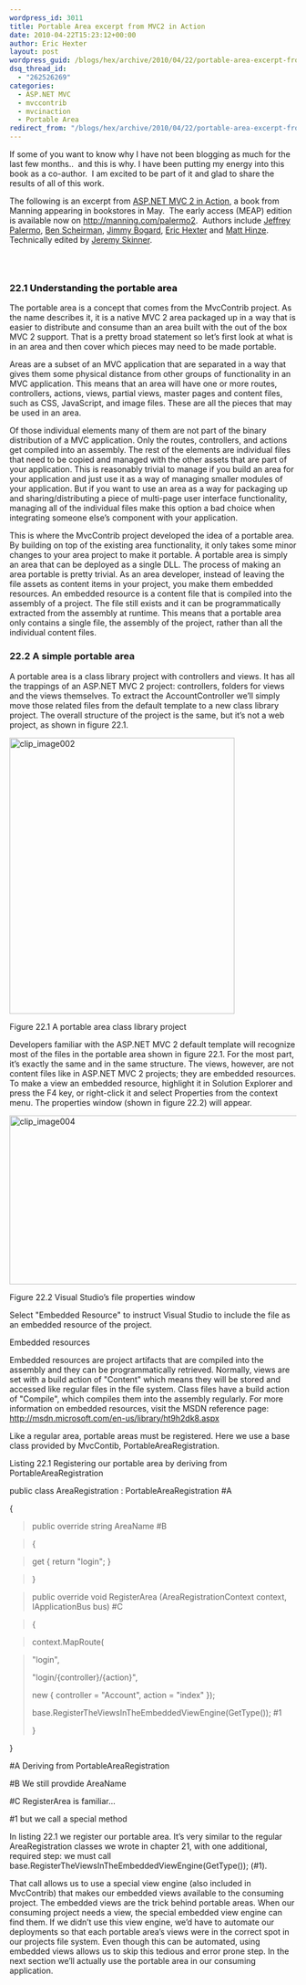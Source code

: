 ```yaml
---
wordpress_id: 3011
title: Portable Area excerpt from MVC2 in Action
date: 2010-04-22T15:23:12+00:00
author: Eric Hexter
layout: post
wordpress_guid: /blogs/hex/archive/2010/04/22/portable-area-excerpt-from-mvc2-in-action.aspx
dsq_thread_id:
  - "262526269"
categories:
  - ASP.NET MVC
  - mvccontrib
  - mvcinaction
  - Portable Area
redirect_from: "/blogs/hex/archive/2010/04/22/portable-area-excerpt-from-mvc2-in-action.aspx/"
---
```

If some of you want to know why I have not been blogging as much for the last few months..&#160; and this is why. I have been putting my energy into this book as a co-author.&#160; I am excited to be part of it and glad to share the results of all of this work.

The following is an excerpt from [ASP.NET MVC 2 in Action](http://manning.com/palermo2), a book from Manning appearing in bookstores in May.&#160; The early access (MEAP) edition is available now on <http://manning.com/palermo2>.&#160; Authors include [Jeffrey Palermo](http://jeffreypalermo.com), [Ben Scheirman](http://flux88.com/), [Jimmy Bogard](http://www.lostechies.com/blogs/jimmy_bogard/default.aspx), [Eric Hexter](http://www.lostechies.com/blogs/hex/) and [Matt Hinze](http://mhinze.com).&#160; Technically edited by [Jeremy Skinner](http://www.jeremyskinner.co.uk/).

### &#160;

### 22<a></a><a></a><a><font color="#000000">.1 Understanding the portable area</font></a>

The portable area is a concept that comes from the MvcContrib project. As the name describes it, it is a native MVC 2 area packaged up in a way that is easier to distribute and consume than an area built with the out of the box MVC 2 support. That is a pretty broad statement so let&#8217;s first look at what is in an area and then cover which pieces may need to be made portable.

Areas are a subset of an MVC application that are separated in a way that gives them some physical distance from other groups of functionality in an MVC application. This means that an area will have one or more routes, controllers, actions, views, partial views, master pages and content files, such as CSS, JavaScript, and image files. These are all the pieces that may be used in an area.

Of those individual elements many of them are not part of the binary distribution of a MVC application. Only the routes, controllers, and actions get compiled into an assembly. The rest of the elements are individual files that need to be copied and managed with the other assets that are part of your application. This is reasonably trivial to manage if you build an area for your application and just use it as a way of managing smaller modules of your application. But if you want to use an area as a way for packaging up and sharing/distributing a piece of multi-page user interface functionality, managing all of the individual files make this option a bad choice when integrating someone else&#8217;s component with your application. 

This is where the MvcContrib project developed the idea of a portable area. By building on top of the existing area functionality, it only takes some minor changes to your area project to make it portable. A portable area is simply an area that can be deployed as a single DLL. The process of making an area portable is pretty trivial. As an area developer, instead of leaving the file assets as content items in your project, you make them embedded resources. An embedded resource is a content file that is compiled into the assembly of a project. The file still exists and it can be programmatically extracted from the assembly at runtime. This means that a portable area only contains a single file, the assembly of the project, rather than all the individual content files. 

### 22.2 A simple portable area

A portable area is a class library project with controllers and views. It has all the trappings of an ASP.NET MVC 2 project: controllers, folders for views and the views themselves. To extract the AccountController we&#8217;ll simply move those related files from the default template to a new class library project. The overall structure of the project is the same, but it&#8217;s not a web project, as shown in figure 22.1.

[<img style="border-right-width: 0px;border-top-width: 0px;border-bottom-width: 0px;border-left-width: 0px" border="0" alt="clip_image002" src="http://lostechies.com/content/erichexter/uploads/2011/03/clip_image002_thumb_65BF8B33.jpg" width="395" height="484" />](http://lostechies.com/content/erichexter/uploads/2011/03/clip_image002_148543D6.jpg)</a>

Figure 22.1 A portable area class library project

Developers familiar with the ASP.NET MVC 2 default template will recognize most of the files in the portable area shown in figure 22.1. For the most part, it&#8217;s exactly the same and in the same structure. The views, however, are not content files like in ASP.NET MVC 2 projects; they are embedded resources. To make a view an embedded resource, highlight it in Solution Explorer and press the F4 key, or right-click it and select Properties from the context menu. The properties window (shown in figure 22.2) will appear.

[<img style="border-right-width: 0px;border-top-width: 0px;border-bottom-width: 0px;border-left-width: 0px" border="0" alt="clip_image004" src="http://lostechies.com/content/erichexter/uploads/2011/03/clip_image004_thumb_640EBF5F.jpg" width="644" height="296" />](http://lostechies.com/content/erichexter/uploads/2011/03/clip_image004_0BB53B8A.jpg)

Figure 22.2 Visual Studio&#8217;s file properties window

Select "Embedded Resource" to instruct Visual Studio to include the file as an embedded resource of the project.

Embedded resources

Embedded resources are project artifacts that are compiled into the assembly and they can be programmatically retrieved. Normally, views are set with a build action of "Content" which means they will be stored and accessed like regular files in the file system. Class files have a build action of "Compile", which compiles them into the assembly regularly. For more information on embedded resources, visit the MSDN reference page: http://msdn.microsoft.com/en-us/library/ht9h2dk8.aspx

Like a regular area, portable areas must be registered. Here we use a base class provided by MvcContib, PortableAreaRegistration.

Listing 22.1 Registering our portable area by deriving from PortableAreaRegistration

public class AreaRegistration : PortableAreaRegistration #A

{

> public override string AreaName #B

> {

> get { return "login"; }

> }

> public override void RegisterArea (AreaRegistrationContext context, IApplicationBus bus) #C

> {

> context.MapRoute(

> "login",
> 
> "login/{controller}/{action}",
> 
> new { controller = "Account", action = "index" });
> 
> base.RegisterTheViewsInTheEmbeddedViewEngine(GetType()); #1
> 
> }

}

#A Deriving from PortableAreaRegistration

#B We still provdide AreaName

#C RegisterArea is familiar&#8230;

#1 but we call a special method

In listing 22.1 we register our portable area. It&#8217;s very similar to the regular AreaRegistration classes we wrote in chapter 21, with one additional, required step: we must call base.RegisterTheViewsInTheEmbeddedViewEngine(GetType()); (#1).

That call allows us to use a special view engine (also included in MvcContrib) that makes our embedded views available to the consuming project. The embedded views are the trick behind portable areas. When our consuming project needs a view, the special embedded view engine can find them. If we didn&#8217;t use this view engine, we&#8217;d have to automate our deployments so that each portable area&#8217;s views were in the correct spot in our projects file system. Even though this can be automated, using embedded views allows us to skip this tedious and error prone step. In the next section we&#8217;ll actually use the portable area in our consuming application.
